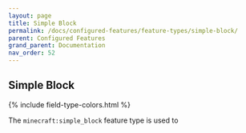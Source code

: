 ```yaml
---
layout: page
title: Simple Block
permalink: /docs/configured-features/feature-types/simple-block/
parent: Configured Features
grand_parent: Documentation
nav_order: 52
---
```


## Simple Block

<head>
    {% include field-type-colors.html %}
</head>

The `minecraft:simple_block` feature type is used to
    